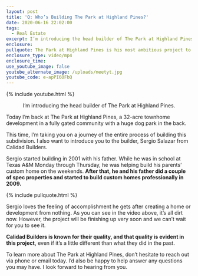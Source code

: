 ```yaml
---
layout: post
title: 'Q: Who’s Building The Park at Highland Pines?'
date: 2020-06-16 22:02:00
tags:
  - Real Estate
excerpt: I’m introducing the head builder of The Park at Highland Pines.
enclosure:
pullquote: The Park at Highland Pines is his most ambitious project to date.
enclosure_type: video/mp4
enclosure_time:
use_youtube_image: false
youtube_alternate_image: /uploads/meetyt.jpg
youtube_code: e-apPI6OFbQ
---
```


{% include youtube.html %}

<p style="text-align:center">I’m introducing the head builder of The Park at Highland Pines.</p>

Today I’m back at The Park at Highland Pines, a 32-acre townhome development in a fully gated community with a huge dog park in the back.&nbsp;

This time, I’m taking you on a journey of the entire process of building this subdivision. I also want to introduce you to the builder, Sergio Salazar from Calidad Builders.

Sergio started building in 2001 with his father. While he was in school at Texas A&M Monday through Thursday, he was helping build his parents’ custom home on the weekends. **After that, he and his father did a couple of spec properties and started to build custom homes professionally in 2009.**

{% include pullquote.html %}

Sergio loves the feeling of accomplishment he gets after creating a home or development from nothing. As you can see in the video above, it’s all dirt now. However, the project will be finishing up very soon and we can’t wait for you to see it.

**Calidad Builders is known for their quality, and that quality is evident in this project,** even if it’s a little different than what they did in the past.

To learn more about The Park at Highland Pines, don’t hesitate to reach out via phone or email today. I’d also be happy to help answer any questions you may have. I look forward to hearing from you.<br>&nbsp;